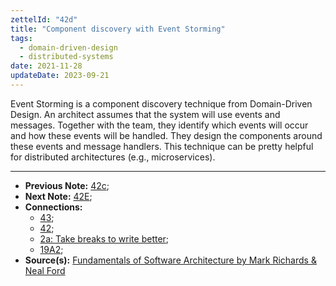 ```yaml
---
zettelId: "42d"
title: "Component discovery with Event Storming"
tags:
  - domain-driven-design
  - distributed-systems
date: 2021-11-28
updateDate: 2023-09-21
---
```


Event Storming is a component discovery technique from Domain-Driven Design. An architect assumes that the system will use events and messages. Together with the team, they identify which events will occur and how these events will be handled. They design the components around these events and message handlers. This technique can be pretty helpful for distributed architectures (e.g., microservices).

---

- **Previous Note:** [42c](/notes/42c/);
- **Next Note:** [42E](/notes/42e/);
- **Connections:**
  - [43](/notes/43/);
  - [42](/notes/42/);
  - [2a: Take breaks to write better](/notes/2a/);
  - [19A2](/notes/19a2/);
- **Source(s):** [Fundamentals of Software Architecture by Mark Richards & Neal Ford](http://fundamentalsofsoftwarearchitecture.com/)
